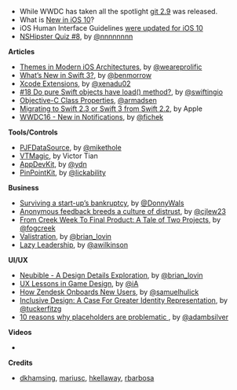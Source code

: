 
* While WWDC has taken all the spotlight [git 2.9](https://github.com/blog/2188-git-2-9-has-been-released) was released.
* What is [New in iOS 10](https://developer.apple.com/library/prerelease/content/releasenotes/General/WhatsNewIniOS/Articles/iOS10.html#//apple_ref/doc/uid/TP40017084-SW1)?
* iOS Human Interface Guidelines [were updated for iOS 10](https://developer.apple.com/ios/human-interface-guidelines/overview/whats-new/?utm_source=designernews)
* [NSHipster Quiz #8](http://nshipster.com/nshipster-quiz-8/), by [@nnnnnnnn](https://twitter.com/nnnnnnnn)

**Articles**

* [Themes in Modern iOS Architectures](http://blog.prolificinteractive.com/2016/06/10/themes-in-modern-ios-architectures/), by [@weareprolific](https://twitter.com/weareprolific)
* [What’s New in Swift 3?](https://www.raywenderlich.com/135655/whats-new-swift-3), by [@benmorrow](https://twitter.com/benmorrow)
* [Xcode Extensions](http://www.russbishop.net/xcode-extensions), by [@xenadu02](https://twitter.com/xenadu02)
* [\#18 Do pure Swift objects have load() method?](https://swifting.io/blog/2016/06/13/18-do-pure-swift-objects-have-load-method/), by [@swiftingio](https://twitter.com/swiftingio)
* [Objective-C Class Properties](http://blog.andrewmadsen.com/post/145919242155/objective-c-class-properties), [@armadsen](https://twitter.com/armadsen)
* [Migrating to Swift 2.3 or Swift 3 from Swift 2.2](https://swift.org/migration-guide/), by Apple
* [WWDC16 - New in Notifications](http://fichek.com/blog/wwdc16-notifications/), by [@fichek](https://twitter.com/fichek)

**Tools/Controls**

* [PJFDataSource](https://github.com/square/PJFDataSource), by [@mikethole](https://twitter.com/mikethole)
* [VTMagic](https://github.com/tianzhuo112/VTMagic), by Victor Tian
* [AppDevKit](https://github.com/yahoo/AppDevKit), by [@ydn](https://twitter.com/ydn)
* [PinPointKit](https://github.com/Lickability/PinpointKit), by [@lickability](https://twitter.com/lickability)

**Business**

* [Surviving a start-up’s bankruptcy](http://blog.donnywals.com/surviving-a-start-ups-bankruptcy/), by [@DonnyWals](https://twitter.com/DonnyWals)
* [Anonymous feedback breeds a culture of distrust](https://m.signalvnoise.com/anonymous-feedback-is-evil-17ef2be54e47), by [@cjlew23](https://twitter.com/cjlew23)
* [From Creek Week To Final Product: A Tale of Two Projects](http://blog.fogcreek.com/from-creek-week-to-final-product-a-tale-of-two-projects/), by [@fogcreek](https://twitter.com/fogcreek/)
* [Valistration](http://www.brianlovin.com/journal/575ee225781b270e00666c9a), by [@brian_lovin](https://twitter.com/brian_lovin)
* [Lazy Leadership](https://medium.com/the-modern-team/lazy-leadership-8ba19e34f959#.me2ffnqqh), by [@awilkinson](https://twitter.com/awilkinson)

**UI/UX**

* [Neubible - A Design Details Exploration](http://www.brianlovin.com/design-details/neubible-for-ios), by [@brian_lovin](https://twitter.com/brian_lovin)
* [UX Lessons in Game Design](https://ia.net/know-how/game-design), by [@iA](https://twitter.com/iA)
* [How Zendesk Onboards New Users](http://www.useronboard.com/how-zendesk-onboards-new-users/), by [@samuelhulick](https://twitter.com/samuelhulick)
* [Inclusive Design: A Case For Greater Identity Representation](http://www.uxbooth.com/articles/inclusive-design-greater-identity-representation/), by [@tuckerfitzg](https://twitter.com/tuckerfitzg)
* [10 reasons why placeholders are problematic
](https://medium.com/simple-human/10-reasons-why-placeholders-are-problematic-f8079412b960#.6bj09i17v), by [@adambsilver](https://twitter.com/adambsilver/)

**Videos**

*

**Credits**

* [dkhamsing](https://github.com/dkhamsing), [mariusc](https://github.com/mariusc), [hkellaway](https://github.com/hkellaway), [rbarbosa](https://github.com/rbarbosa)

